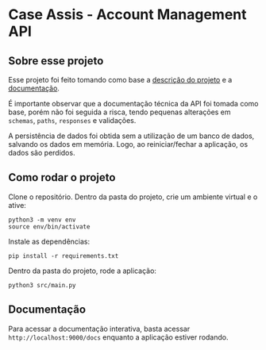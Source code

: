 # Case Assis - Account Management API

## Sobre esse projeto

Esse projeto foi feito tomando como base a [descrição do projeto](support_materials/descricao_teste_tecnico.pdf) e a [documentação](support_materials/api_documentation.pdf).

É importante observar que a documentação técnica da API foi tomada como base, porém não foi seguida a risca, tendo pequenas alterações em `schemas`, `paths`, `responses` e validações.

A persistência de dados foi obtida sem a utilização de um banco de dados, salvando os dados em memória. Logo, ao reiniciar/fechar a aplicação, os dados são perdidos.

## Como rodar o projeto

Clone o repositório. Dentro da pasta do projeto, crie um ambiente virtual e o ative:
```console
python3 -m venv env
source env/bin/activate
```

Instale as dependências:
```console
pip install -r requirements.txt
```

Dentro da pasta do projeto, rode a aplicação:
```console
python3 src/main.py
```

## Documentação

Para acessar a documentação interativa, basta acessar `http://localhost:9000/docs` enquanto a aplicação estiver rodando.





